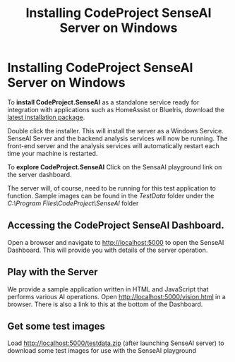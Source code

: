 ﻿---
title: Installing CodeProject SenseAI Server on Windows
tags:
  - senseAI
  - Windows
---

# Installing CodeProject SenseAI Server on Windows

To **install CodeProject.SenseAI** as a standalone service ready for integration with applications
such as HomeAssist or BlueIris, download the 
[latest installation package](https://www.codeproject.com/ai/sense/latest.aspx).

Double click the installer. This will install the server as a Windows Service. SenseAI Server and 
the backend analysis services will now be running. The front-end server and the analysis services
will automatically restart each time your machine is restarted.

To **explore CodeProject.SenseAI** Click on the SensaAI playground link on the server dashboard. 

The server will, of course, need to be running for this test application to function. Sample images
can be found in the <i>TestData</i> folder under the <i>C:\Program Files\CodeProject\SenseAI</i> folder


## Accessing the CodeProject SenseAI Dashboard.
Open a browser and navigate to [http://localhost:5000](http://localhost:5000) to open the SenseAI 
Dashboard.  This will provide you with details of the server operation.

## Play with the Server
We provide a sample application written in HTML and JavaScript that performs various AI operations.
Open [http://localhost:5000/vision.html](http://localhost:5000/vision.html) in a browser. 
There is also a link to this at the bottom of the Dashboard.

## Get some test images

Load [http://localhost:5000/testdata.zip](http://localhost:5000/testdata.zip) (after launching 
SenseAI server) to download some test images for use with the SenseAI playground
